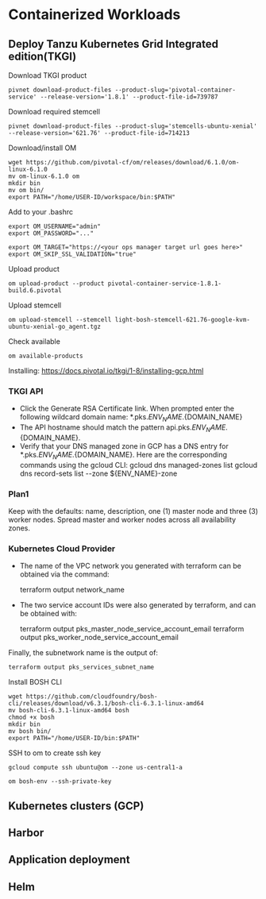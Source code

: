 # Containerized Workloads

## Deploy Tanzu Kubernetes Grid Integrated edition(TKGI)

Download TKGI product

    pivnet download-product-files --product-slug='pivotal-container-service' --release-version='1.8.1' --product-file-id=739787

Download required stemcell

    pivnet download-product-files --product-slug='stemcells-ubuntu-xenial' --release-version='621.76' --product-file-id=714213

Download/install OM

    wget https://github.com/pivotal-cf/om/releases/download/6.1.0/om-linux-6.1.0
    mv om-linux-6.1.0 om
    mkdir bin
    mv om bin/
    export PATH="/home/USER-ID/workspace/bin:$PATH"

Add to your .bashrc

    export OM_USERNAME="admin"
    export OM_PASSWORD="..."

    export OM_TARGET="https://<your ops manager target url goes here>"
    export OM_SKIP_SSL_VALIDATION="true"

Upload product

    om upload-product --product pivotal-container-service-1.8.1-build.6.pivotal

Upload stemcell

    om upload-stemcell --stemcell light-bosh-stemcell-621.76-google-kvm-ubuntu-xenial-go_agent.tgz

Check available

    om available-products

Installing: <https://docs.pivotal.io/tkgi/1-8/installing-gcp.html>

### TKGI API

-   Click the Generate RSA Certificate link. When prompted enter the following wildcard domain name: \*.pks.${ENV_NAME}.${DOMAIN_NAME}
-   The API hostname should match the pattern api.pks.${ENV_NAME}.${DOMAIN_NAME}.
-   Verify that your DNS managed zone in GCP has a DNS entry for \*.pks.${ENV_NAME}.${DOMAIN_NAME}. Here are the corresponding commands using the gcloud CLI:
    gcloud dns managed-zones list
    gcloud dns record-sets list --zone ${ENV_NAME}-zone

### Plan1

Keep with the defaults: name, description, one (1) master node and three (3) worker nodes. Spread master and worker nodes across all availability zones.

### Kubernetes Cloud Provider

-   The name of the VPC network you generated with terraform can be obtained via the command:


    terraform output network_name

-   The two service account IDs were also generated by terraform, and can be obtained with:


    terraform output pks_master_node_service_account_email
    terraform output pks_worker_node_service_account_email

Finally, the subnetwork name is the output of:

    terraform output pks_services_subnet_name

Install BOSH CLI

    wget https://github.com/cloudfoundry/bosh-cli/releases/download/v6.3.1/bosh-cli-6.3.1-linux-amd64
    mv bosh-cli-6.3.1-linux-amd64 bosh
    chmod +x bosh
    mkdir bin
    mv bosh bin/
    export PATH="/home/USER-ID/bin:$PATH"

SSH to om to create ssh key

    gcloud compute ssh ubuntu@om --zone us-central1-a

    om bosh-env --ssh-private-key

## Kubernetes clusters (GCP)

## Harbor

## Application deployment

## Helm

